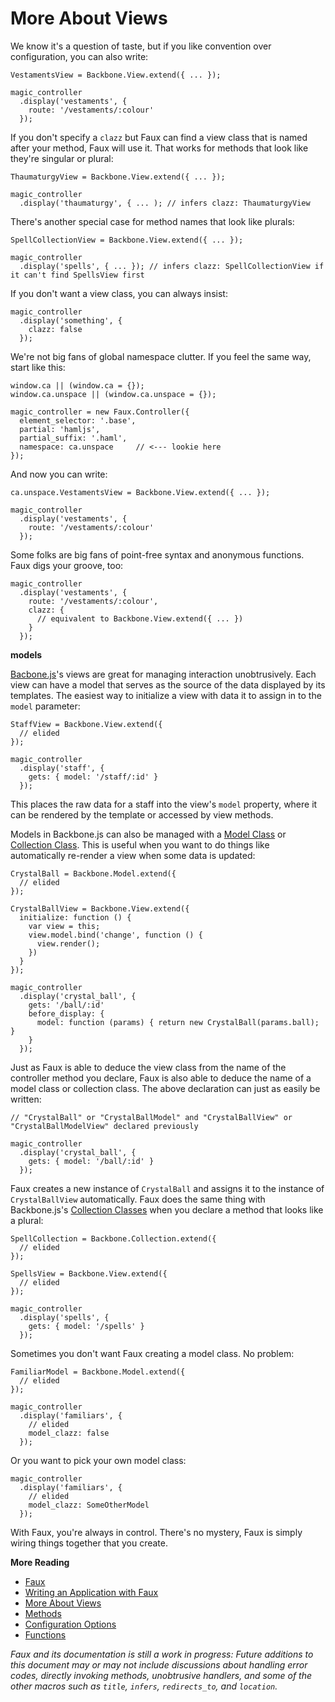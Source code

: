 More About Views
===
      
We know it's a question of taste, but if you like convention over configuration, you can also write:

    VestamentsView = Backbone.View.extend({ ... });

    magic_controller
      .display('vestaments', {
        route: '/vestaments/:colour'
      });
      
If you don't specify a `clazz` but Faux can find a view class that is named after your method, Faux will use it. That works for methods that look like they're singular or plural:

    ThaumaturgyView = Backbone.View.extend({ ... });

    magic_controller
      .display('thaumaturgy', { ... ); // infers clazz: ThaumaturgyView

There's another special case for method names that look like plurals:

    SpellCollectionView = Backbone.View.extend({ ... });
    
    magic_controller
      .display('spells', { ... }); // infers clazz: SpellCollectionView if it can't find SpellsView first
      
If you don't want a view class, you can always insist:

    magic_controller
      .display('something', {
        clazz: false
      });

We're not big fans of global namespace clutter. If you feel the same way, start like this:

    window.ca || (window.ca = {});
    window.ca.unspace || (window.ca.unspace = {});

    magic_controller = new Faux.Controller({ 
      element_selector: '.base',
      partial: 'hamljs',
      partial_suffix: '.haml',
      namespace: ca.unspace     // <--- lookie here
    });
    
And now you can write:

    ca.unspace.VestamentsView = Backbone.View.extend({ ... });

    magic_controller
      .display('vestaments', {
        route: '/vestaments/:colour'
      });
  
Some folks are big fans of point-free syntax and anonymous functions. Faux digs your groove, too:

    magic_controller
      .display('vestaments', {
        route: '/vestaments/:colour',
        clazz: {
          // equivalent to Backbone.View.extend({ ... })
        }
      });
      
**models**

[Bacbone.js][b]'s views are great for managing interaction unobtrusively. Each view can have a model that serves as the source of the data displayed by its templates. The easiest way to initialize a view with data it to assign in to the `model` parameter:

    StaffView = Backbone.View.extend({
      // elided
    });

    magic_controller
      .display('staff', {
        gets: { model: '/staff/:id' }
      });

This places the raw data for a staff into the view's `model` property, where it can be rendered by the template or accessed by view methods.

Models in Backbone.js can also be managed with a [Model Class][mc] or [Collection Class][cc]. This is useful when you want to do things like automatically re-render a view when some data is updated:

    CrystalBall = Backbone.Model.extend({
      // elided
    });

    CrystalBallView = Backbone.View.extend({
      initialize: function () {
        var view = this;
        view.model.bind('change', function () {
          view.render();
        })
      }
    });

    magic_controller
      .display('crystal_ball', {
        gets: '/ball/:id'
        before_display: {
          model: function (params) { return new CrystalBall(params.ball); }
        }
      });

Just as Faux is able to deduce the view class from the name of the controller method you declare, Faux is also able to deduce the name of a model class or collection class. The above declaration can just as easily be written:

    // "CrystalBall" or "CrystalBallModel" and "CrystalBallView" or "CrystalBallModelView" declared previously

    magic_controller
      .display('crystal_ball', {
        gets: { model: '/ball/:id' }
      });

Faux creates a new instance of `CrystalBall` and assigns it to the instance of `CrystalBallView` automatically. Faux does the same thing with Backbone.js's [Collection Classes][cc] when you declare a method that looks like a plural:

    SpellCollection = Backbone.Collection.extend({
      // elided
    });

    SpellsView = Backbone.View.extend({
      // elided
    });

    magic_controller
      .display('spells', {
        gets: { model: '/spells' }
      });

Sometimes you don't want Faux creating a model class. No problem:

    FamiliarModel = Backbone.Model.extend({
      // elided
    });

    magic_controller
      .display('familiars', {
        // elided
        model_clazz: false
      });
      
Or you want to pick your own model class:
 
    magic_controller
      .display('familiars', {
        // elided
        model_clazz: SomeOtherModel
      });

With Faux, you're always in control. There's no mystery, Faux is simply wiring things together that you create.

**More Reading**

* [Faux][readme]
* [Writing an Application with Faux][w]
* [More About Views][v]
* [Methods][m]
* [Configuration Options][c]
* [Functions][f]

*Faux and its documentation is still a work in progress: Future additions to this document may or may not include discussions about handling error codes, directly invoking methods, unobtrusive handlers, and some of the other macros such as `title`, `infers`, `redirects_to`, and `location`.*

[aanand]: http://github.com/aanand/
[api]: http://www.joelonsoftware.com/articles/APIWar.html "How Microsoft Lost the API War"
[b]: http://documentcloud.github.com/backbone/
[cloud]: http://getcloudkit.com/
[core]: http://www.ridecore.ca "CORE BMX and Boards"
[couch]: http://couchdb.apache.org/
[cps]: http://en.wikipedia.org/wiki/Continuation-passing_style "Continuation-passing style - Wikipedia, the free encyclopedia"
[c]: /unspace/faux/tree/master/doc/config.md#readme
[cc]: http://documentcloud.github.com/backbone/#Collection
[functional]: http://osteele.com/sources/javascript/functional/
[f]: /unspace/faux/tree/master/doc/functions.md#readme
[haml]: http://haml-lang.com/ "#haml"
[jamie]: http://github.com/jamiebikies
[k]: https://github.com/raganwald/JQuery-Combinators
[mvp]:  http://github.com/raganwald/homoiconic/blob/master/2010/10/vc_without_m.md#readme "MVC, PVC and (¬M)VC"
[m]: /unspace/faux/tree/master/doc/methods.md#readme
[mc]: http://documentcloud.github.com/backbone/#Model
[prg]: http://en.wikipedia.org/wiki/Post/Redirect/Get
[raganwald]: http://github.com/raganwald
[read]: http://weblog.raganwald.com/2007/04/writing-programs-for-people-to-read.html "Writing programs for people to read"
[readme]: /unspace/faux/tree/master/docREADME.md#readme
[sinatra]: http://www.sinatrarb.com/
[spa]: http://en.wikipedia.org/wiki/Single_page_application "Single Page Application"
[spi]: http://itsnat.sourceforge.net/php/spim/spi_manifesto_en.php "The Single Page Interface Manifesto"
[sprout]: http://www.sproutcore.com/
[s]: http://github.com/quirkey/sammy "sammy_js"
[todo]: http://documentcloud.github.com/backbone/examples/todos/index.html
[t]: https://github.com/raganwald/homoiconic/blob/master/2008-10-30/thrush.markdown
[v]: /unspace/faux/tree/master/doc/more_about_views.md#readme
[w]: /unspace/faux/tree/master/doc/writing.md#readme
[wicmajsp]: http://raganwald.posterous.com/why-i-call-myself-a-javascript-programmer "Why I Call Myself a Javascript Programmer"
